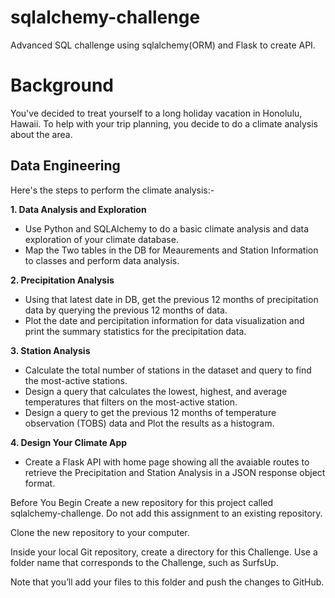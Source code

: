 # sqlalchemy-challenge
Advanced SQL challenge using sqlalchemy(ORM) and Flask to create API.

# Background
You've decided to treat yourself to a long holiday vacation in Honolulu, Hawaii. To help with your trip planning, you decide to do a climate analysis about the area.

## Data Engineering
Here's the steps to perform the climate analysis:-

**1. Data Analysis and Exploration**
- Use Python and SQLAlchemy to do a basic climate analysis and data exploration of your climate database.
- Map the Two tables in the DB for Meaurements and Station Information to classes and perform data analysis.
  
**2. Precipitation Analysis**
- Using that latest date in DB, get the previous 12 months of precipitation data by querying the previous 12 months of data.
- Plot the date and percipitation information for data visualization and print the summary statistics for the precipitation data.
  
**3. Station Analysis**
- Calculate the total number of stations in the dataset and query to find the most-active stations.
- Design a query that calculates the lowest, highest, and average temperatures that filters on the most-active station.
- Design a query to get the previous 12 months of temperature observation (TOBS) data and Plot the results as a histogram.
  
**4. Design Your Climate App**
- Create a Flask API with home page showing all the avaiable routes to retrieve the Precipitation and Station Analysis in a JSON response object format.

Before You Begin
Create a new repository for this project called sqlalchemy-challenge. Do not add this assignment to an existing repository.

Clone the new repository to your computer.

Inside your local Git repository, create a directory for this Challenge. Use a folder name that corresponds to the Challenge, such as SurfsUp.

Note that you’ll add your files to this folder and push the changes to GitHub.



